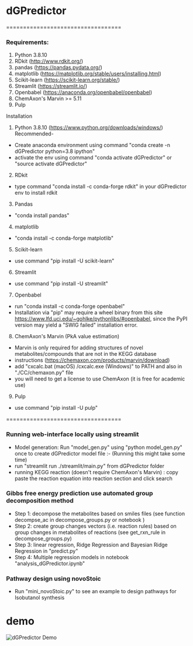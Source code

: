 # dGPredictor

==================================
### Requirements:

1. Python 3.8.10
2. RDkit (http://www.rdkit.org/)
3. pandas (https://pandas.pydata.org/)
4. matplotlib (https://matplotlib.org/stable/users/installing.html)
5. Scikit-learn (https://scikit-learn.org/stable/)
6. Streamlit (https://streamlit.io/)
7. Openbabel (https://anaconda.org/openbabel/openbabel)
8. ChemAxon's Marvin >= 5.11 
9. Pulp

Installation
1. Python 3.8.10 (https://www.python.org/downloads/windows/)
Recommended- 
- Create anaconda environment using command "conda create -n dGPredictor python=3.8 ipython"
- activate the env using command "conda activate dGPredictor" or "source activate dGPredictor"
2. RDkit
- type command "conda install -c conda-forge rdkit" in your dGPredictor env to install rdkit
3. Pandas
- "conda install pandas"
4. matplotlib
- "conda install -c conda-forge matplotlib"
5. Scikit-learn
- use command "pip install -U scikit-learn"
6. Streamlit 
- use command "pip install -U streamlit"
7. Openbabel
- run "conda install -c conda-forge openbabel" 
- Installation via "pip" may require a wheel binary from this site https://www.lfd.uci.edu/~gohlke/pythonlibs/#openbabel, since the PyPI version may yield a "SWIG failed" installation error.
8. ChemAxon's Marvin (PkA value estimation)
- Marvin is only required for adding structures of novel metabolites/compounds that are not in the KEGG database
- instructions (https://chemaxon.com/products/marvin/download)
- add "cxcalc.bat (macOS) /cxcalc.exe (Windows)" to PATH and also in "./CC/chemaxon.py" file
- you will need to get a license to use ChemAxon (it is free for academic use)
9. Pulp
- use command "pip install -U pulp"




==================================
### Running web-interface locally using streamlit

- Model generation: Run "model_gen.py" using "python model_gen.py" once to create dGPredictor model file :- (Running this might take some time)
- run "streamlit run ./streamlit/main.py" from dGPredictor folder
- running KEGG reaction (doesn't require ChemAxon's Marvin) : copy paste the reaction equation into reaction section and click search

### Gibbs free energy prediction use automated group decomposition method

- Step 1: decompose the metabolites based on smiles files (see function decompse_ac in decompose_groups.py or notebook )
- Step 2: create group changes vectors (i.e. reaction rules) based on group changes in metabolites of reactions (see get_rxn_rule in decompose_groups.py)
- Step 3: linear regression, Ridge Regression and Bayesian Ridge Regression in "predict.py"
- Step 4: Multiple regression models in notebook "analysis_dGPredictor.ipynb"

### Pathway design using novoStoic
- Run "mini_novoStoic.py" to see an example to design pathways for Isobutanol synthesis


# demo
![dGPredictor Demo](figures/dg_demo_py3.gif)

